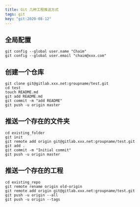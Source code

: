 ```yaml
---
title: Git 几种工程推送方式
tags: git
key: "git:2020-08-12"
---
```


## 全局配置

```git
git config --global user.name "Chaim"
git config --global user.email "chaim@xxx.com"
```

## 创建一个仓库

```git
git clone git@gitlab.xxx.net:groupname/test.git
cd test
touch README.md
git add README.md
git commit -m "add README"
git push -u origin master
```

## 推送一个存在的文件夹

```git
cd existing_folder
git init
git remote add origin git@gitlab.xxx.net:groupname/test.git
git add .
git commit -m "Initial commit"
git push -u origin master
```

## 推送一个存在的工程

```git
cd existing_repo
git remote rename origin old-origin
git remote add origin git@gitlab.xxx.net:groupname/test.git
git push -u origin --all
git push -u origin --tags
```

